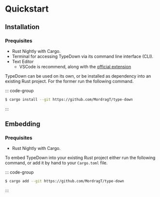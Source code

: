 # Quickstart

## Installation

### Prequisites

- Rust Nightly with Cargo.
- Terminal for accessing TypeDown via its command line interface (CLI).
- Text Editor
  - VSCode is recommend, along with the [official extension](https://example.com) <!-- TODO -->

TypeDown can be used on its own, or be installed as dependency into an existing Rust project. For the former run the following command.

::: code-group

```sh [cargo]
$ cargo install --git https://github.com/MordragT/type-down
```

:::

## Embedding

### Prequisites

- Rust Nightly with Cargo.

To embed TypeDown into your existing Rust project either run the following command,
or add it by hand to your `Cargo.toml` file.

::: code-group

```sh [cargo]
$ cargo add --git https://github.com/MordragT/type-down
```

:::
